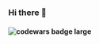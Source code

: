 ### Hi there 👋
<h4 target="_blank" href="https://www.codewars.com/users/ubungmeister"><img src="https://www.codewars.com/users/ubungmeister/badges/large" alt="codewars badge large" /></h4>


<!--
**ubungmeister/ubungmeister** is a ✨ _special_ ✨ repository because its `README.md` (this file) appears on your GitHub profile.

Here are some ideas to get you started:

- 🔭 I’m currently working on ...
- 🌱 I’m currently learning ...
- 👯 I’m looking to collaborate on ...
- 🤔 I’m looking for help with ...
- 💬 Ask me about ...
- 📫 How to reach me: ...
- 😄 Pronouns: ...
- ⚡ Fun fact: ...
-->
